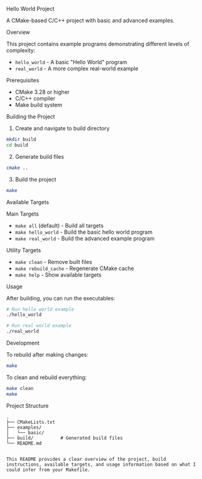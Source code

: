 
Hello World Project

A CMake-based C/C++ project with basic and advanced examples.

Overview

This project contains example programs demonstrating different levels of complexity:
- `hello_world` - A basic "Hello World" program
- `real_world` - A more complex real-world example

Prerequisites

- CMake 3.28 or higher
- C/C++ compiler
- Make build system

Building the Project

1. Create and navigate to build directory
```bash
mkdir build
cd build
```

2. Generate build files
```bash
cmake ..
```

3. Build the project
```bash
make
```

Available Targets

Main Targets
- `make all` (default) - Build all targets
- `make hello_world` - Build the basic hello world program
- `make real_world` - Build the advanced example program

Utility Targets
- `make clean` - Remove built files
- `make rebuild_cache` - Regenerate CMake cache
- `make help` - Show available targets

Usage

After building, you can run the executables:

```bash
# Run hello world example
./hello_world

# Run real world example  
./real_world
```

Development

To rebuild after making changes:
```bash
make
```

To clean and rebuild everything:
```bash
make clean
make
```

Project Structure
```
.
├── CMakeLists.txt
├── examples/
│   └── basic/
├── build/          # Generated build files
└── README.md
```
```

This README provides a clear overview of the project, build instructions, available targets, and usage information based on what I could infer from your Makefile.
